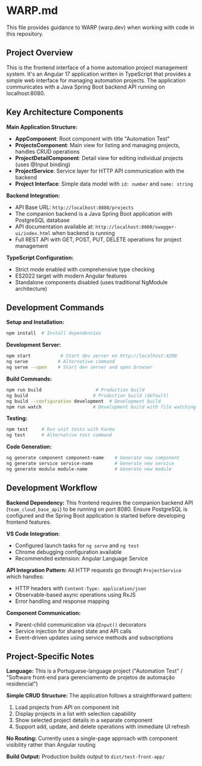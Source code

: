 # WARP.md

This file provides guidance to WARP (warp.dev) when working with code in this repository.

## Project Overview

This is the frontend interface of a home automation project management system. It's an Angular 17 application written in TypeScript that provides a simple web interface for managing automation projects. The application communicates with a Java Spring Boot backend API running on localhost:8080.

## Key Architecture Components

**Main Application Structure:**
- **AppComponent**: Root component with title "Automation Test"
- **ProjectsComponent**: Main view for listing and managing projects, handles CRUD operations
- **ProjectDetailComponent**: Detail view for editing individual projects (uses @Input binding)
- **ProjectService**: Service layer for HTTP API communication with the backend
- **Project Interface**: Simple data model with `id: number` and `name: string`

**Backend Integration:**
- API Base URL: `http://localhost:8080/projects`
- The companion backend is a Java Spring Boot application with PostgreSQL database
- API documentation available at: `http://localhost:8080/swagger-ui/index.html` when backend is running
- Full REST API with GET, POST, PUT, DELETE operations for project management

**TypeScript Configuration:**
- Strict mode enabled with comprehensive type checking
- ES2022 target with modern Angular features
- Standalone components disabled (uses traditional NgModule architecture)

## Development Commands

**Setup and Installation:**
```bash
npm install  # Install dependencies
```

**Development Server:**
```bash
npm start           # Start dev server on http://localhost:4200
ng serve           # Alternative command
ng serve --open    # Start dev server and open browser
```

**Build Commands:**
```bash
npm run build                    # Production build
ng build                        # Production build (default)
ng build --configuration development  # Development build
npm run watch                   # Development build with file watching
```

**Testing:**
```bash
npm test     # Run unit tests with Karma
ng test      # Alternative test command
```

**Code Generation:**
```bash
ng generate component component-name    # Generate new component
ng generate service service-name        # Generate new service
ng generate module module-name          # Generate new module
```

## Development Workflow

**Backend Dependency:**
This frontend requires the companion backend API (`team_cloud_base_api`) to be running on port 8080. Ensure PostgreSQL is configured and the Spring Boot application is started before developing frontend features.

**VS Code Integration:**
- Configured launch tasks for `ng serve` and `ng test`
- Chrome debugging configuration available
- Recommended extension: Angular Language Service

**API Integration Pattern:**
All HTTP requests go through `ProjectService` which handles:
- HTTP headers with `Content-Type: application/json`
- Observable-based async operations using RxJS
- Error handling and response mapping

**Component Communication:**
- Parent-child communication via `@Input()` decorators
- Service injection for shared state and API calls
- Event-driven updates using service methods and subscriptions

## Project-Specific Notes

**Language:** This is a Portuguese-language project ("Automation Test" / "Software front-end para gerenciamento de projetos de automação residencial")

**Simple CRUD Structure:** The application follows a straightforward pattern:
1. Load projects from API on component init
2. Display projects in a list with selection capability
3. Show selected project details in a separate component
4. Support add, update, and delete operations with immediate UI refresh

**No Routing:** Currently uses a single-page approach with component visibility rather than Angular routing

**Build Output:** Production builds output to `dist/test-front-app/`
